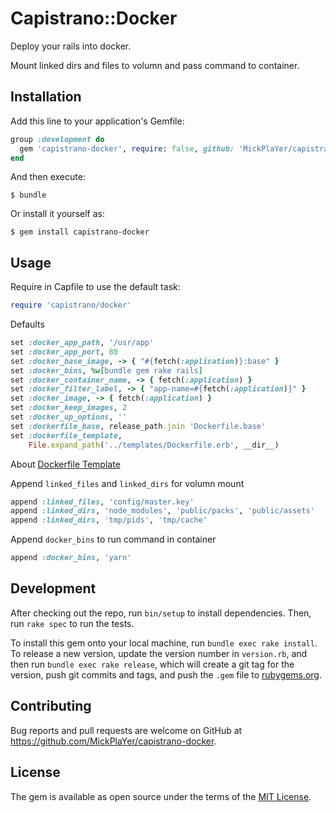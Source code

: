 # Capistrano::Docker

Deploy your rails into docker.

Mount linked dirs and files to volumn and pass command to container.

## Installation

Add this line to your application's Gemfile:

```ruby
group :development do
  gem 'capistrano-docker', require: false, github: 'MickPlaYer/capistrano-docker'
end

```

And then execute:

    $ bundle

Or install it yourself as:

    $ gem install capistrano-docker

## Usage

Require in Capfile to use the default task:

```ruby
require 'capistrano/docker'
```

Defaults

```ruby
set :docker_app_path, '/usr/app'
set :docker_app_port, 80
set :docker_base_image, -> { "#{fetch(:application)}:base" }
set :docker_bins, %w[bundle gem rake rails]
set :docker_container_name, -> { fetch(:application) }
set :docker_filter_label, -> { "app-name=#{fetch(:application)}" }
set :docker_image, -> { fetch(:application) }
set :docker_keep_images, 2
set :docker_up_options, ''
set :dockerfile_base, release_path.join 'Dockerfile.base'
set :dockerfile_template,
    File.expand_path('../templates/Dockerfile.erb', __dir__)
```
About [Dockerfile Template](/lib/capistrano/templates/Dockerfile.erb)

Append `linked_files` and `linked_dirs` for volumn mount

```ruby
append :linked_files, 'config/master.key'
append :linked_dirs, 'node_modules', 'public/packs', 'public/assets'
append :linked_dirs, 'tmp/pids', 'tmp/cache'
```

Append `docker_bins` to run command in container

```ruby
append :docker_bins, 'yarn'
```

## Development

After checking out the repo, run `bin/setup` to install dependencies. Then, run `rake spec` to run the tests.

To install this gem onto your local machine, run `bundle exec rake install`. To release a new version, update the version number in `version.rb`, and then run `bundle exec rake release`, which will create a git tag for the version, push git commits and tags, and push the `.gem` file to [rubygems.org](https://rubygems.org).

## Contributing

Bug reports and pull requests are welcome on GitHub at https://github.com/MickPlaYer/capistrano-docker.

## License

The gem is available as open source under the terms of the [MIT License](https://opensource.org/licenses/MIT).
